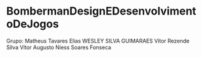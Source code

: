 # BombermanDesignEDesenvolvimentoDeJogos

Grupo:
Matheus Tavares Elias
WESLEY SILVA GUIMARAES
Vítor Rezende Silva
Vítor Augusto Niess Soares Fonseca

